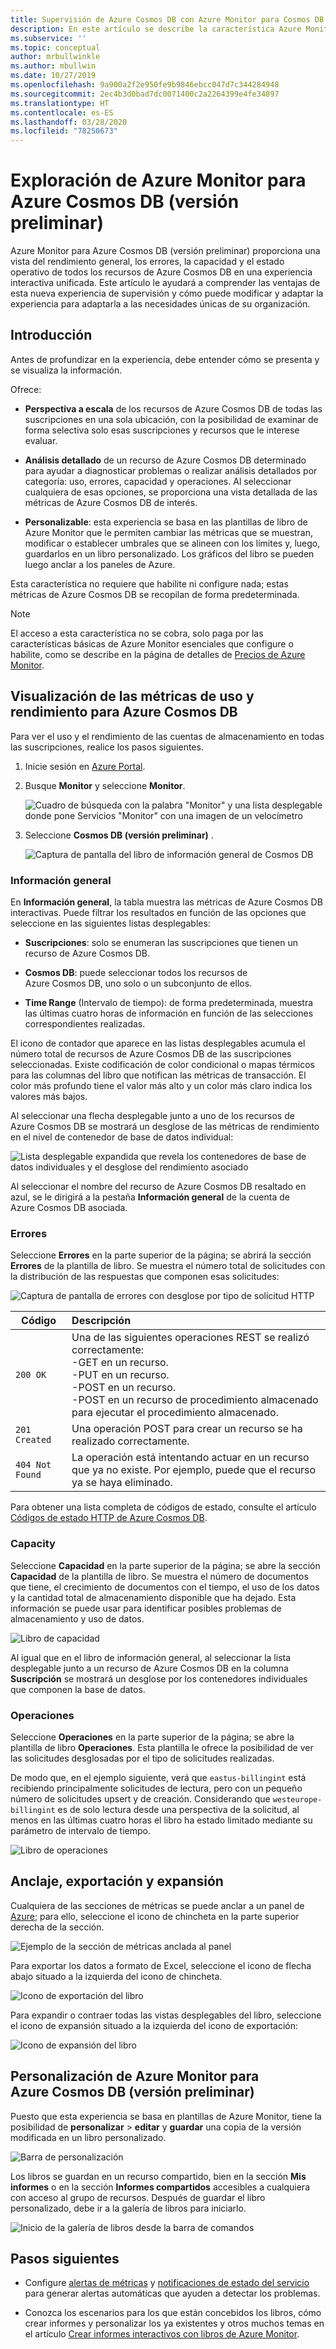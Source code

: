```yaml
---
title: Supervisión de Azure Cosmos DB con Azure Monitor para Cosmos DB (versión preliminar) | Microsoft Docs
description: En este artículo se describe la característica Azure Monitor para Cosmos DB que proporciona a los administradores de Cosmos DB una comprensión rápida de los problemas de uso y rendimiento de sus cuentas de Cosmos DB.
ms.subservice: ''
ms.topic: conceptual
author: mrbullwinkle
ms.author: mbullwin
ms.date: 10/27/2019
ms.openlocfilehash: 9a900a2f2e950fe9b9846ebcc047d7c344284948
ms.sourcegitcommit: 2ec4b3d0bad7dc0071400c2a2264399e4fe34897
ms.translationtype: HT
ms.contentlocale: es-ES
ms.lasthandoff: 03/28/2020
ms.locfileid: "78250673"
---
```

# <a name="explore-azure-monitor-for-azure-cosmos-db-preview"></a>Exploración de Azure Monitor para Azure Cosmos DB (versión preliminar)

Azure Monitor para Azure Cosmos DB (versión preliminar) proporciona una vista del rendimiento general, los errores, la capacidad y el estado operativo de todos los recursos de Azure Cosmos DB en una experiencia interactiva unificada. Este artículo le ayudará a comprender las ventajas de esta nueva experiencia de supervisión y cómo puede modificar y adaptar la experiencia para adaptarla a las necesidades únicas de su organización.   

## <a name="introduction"></a>Introducción

Antes de profundizar en la experiencia, debe entender cómo se presenta y se visualiza la información. 

Ofrece:

* **Perspectiva a escala** de los recursos de Azure Cosmos DB de todas las suscripciones en una sola ubicación, con la posibilidad de examinar de forma selectiva solo esas suscripciones y recursos que le interese evaluar.

* **Análisis detallado** de un recurso de Azure Cosmos DB determinado para ayudar a diagnosticar problemas o realizar análisis detallados por categoría: uso, errores, capacidad y operaciones. Al seleccionar cualquiera de esas opciones, se proporciona una vista detallada de las métricas de Azure Cosmos DB de interés.  

* **Personalizable**: esta experiencia se basa en las plantillas de libro de Azure Monitor que le permiten cambiar las métricas que se muestran, modificar o establecer umbrales que se alineen con los límites y, luego, guardarlos en un libro personalizado. Los gráficos del libro se pueden luego anclar a los paneles de Azure.  

Esta característica no requiere que habilite ni configure nada; estas métricas de Azure Cosmos DB se recopilan de forma predeterminada.

>[!NOTE]
>El acceso a esta característica no se cobra, solo paga por las características básicas de Azure Monitor esenciales que configure o habilite, como se describe en la página de detalles de [Precios de Azure Monitor](https://azure.microsoft.com/pricing/details/monitor/).

## <a name="view-utilization-and-performance-metrics-for-azure-cosmos-db"></a>Visualización de las métricas de uso y rendimiento para Azure Cosmos DB

Para ver el uso y el rendimiento de las cuentas de almacenamiento en todas las suscripciones, realice los pasos siguientes.

1. Inicie sesión en [Azure Portal](https://portal.azure.com).

2. Busque **Monitor** y seleccione **Monitor**.

    ![Cuadro de búsqueda con la palabra "Monitor" y una lista desplegable donde pone Servicios "Monitor" con una imagen de un velocímetro](./media/cosmosdb-insights-overview/search-monitor.png)

3. Seleccione **Cosmos DB (versión preliminar)** .

    ![Captura de pantalla del libro de información general de Cosmos DB](./media/cosmosdb-insights-overview/cosmos-db.png)

### <a name="overview"></a>Información general

En **Información general**, la tabla muestra las métricas de Azure Cosmos DB interactivas. Puede filtrar los resultados en función de las opciones que seleccione en las siguientes listas desplegables:

* **Suscripciones**: solo se enumeran las suscripciones que tienen un recurso de Azure Cosmos DB.  

* **Cosmos DB**: puede seleccionar todos los recursos de Azure Cosmos DB, uno solo o un subconjunto de ellos.

* **Time Range** (Intervalo de tiempo): de forma predeterminada, muestra las últimas cuatro horas de información en función de las selecciones correspondientes realizadas.

El icono de contador que aparece en las listas desplegables acumula el número total de recursos de Azure Cosmos DB de las suscripciones seleccionadas. Existe codificación de color condicional o mapas térmicos para las columnas del libro que notifican las métricas de transacción. El color más profundo tiene el valor más alto y un color más claro indica los valores más bajos. 

Al seleccionar una flecha desplegable junto a uno de los recursos de Azure Cosmos DB se mostrará un desglose de las métricas de rendimiento en el nivel de contenedor de base de datos individual:

![Lista desplegable expandida que revela los contenedores de base de datos individuales y el desglose del rendimiento asociado](./media/cosmosdb-insights-overview/container-view.png)

Al seleccionar el nombre del recurso de Azure Cosmos DB resaltado en azul, se le dirigirá a la pestaña **Información general** de la cuenta de Azure Cosmos DB asociada. 

### <a name="failures"></a>Errores

Seleccione **Errores** en la parte superior de la página; se abrirá la sección **Errores** de la plantilla de libro. Se muestra el número total de solicitudes con la distribución de las respuestas que componen esas solicitudes:

![Captura de pantalla de errores con desglose por tipo de solicitud HTTP](./media/cosmosdb-insights-overview/failures.png)

| Código      |  Descripción       | 
|-----------|:--------------------|
| `200 OK`  | Una de las siguientes operaciones REST se realizó correctamente: </br>-GET en un recurso. </br> -PUT en un recurso. </br> -POST en un recurso. </br> -POST en un recurso de procedimiento almacenado para ejecutar el procedimiento almacenado.|
| `201 Created` | Una operación POST para crear un recurso se ha realizado correctamente. |
| `404 Not Found` | La operación está intentando actuar en un recurso que ya no existe. Por ejemplo, puede que el recurso ya se haya eliminado. |

Para obtener una lista completa de códigos de estado, consulte el artículo [Códigos de estado HTTP de Azure Cosmos DB](https://docs.microsoft.com/rest/api/cosmos-db/http-status-codes-for-cosmosdb).

### <a name="capacity"></a>Capacity

Seleccione **Capacidad** en la parte superior de la página; se abre la sección **Capacidad** de la plantilla de libro. Se muestra el número de documentos que tiene, el crecimiento de documentos con el tiempo, el uso de los datos y la cantidad total de almacenamiento disponible que ha dejado.  Esta información se puede usar para identificar posibles problemas de almacenamiento y uso de datos.

![Libro de capacidad](./media/cosmosdb-insights-overview/capacity.png) 

Al igual que en el libro de información general, al seleccionar la lista desplegable junto a un recurso de Azure Cosmos DB en la columna **Suscripción** se mostrará un desglose por los contenedores individuales que componen la base de datos.

### <a name="operations"></a>Operaciones 

Seleccione **Operaciones** en la parte superior de la página; se abre la plantilla de libro **Operaciones**. Esta plantilla le ofrece la posibilidad de ver las solicitudes desglosadas por el tipo de solicitudes realizadas. 

De modo que, en el ejemplo siguiente, verá que `eastus-billingint` está recibiendo principalmente solicitudes de lectura, pero con un pequeño número de solicitudes upsert y de creación. Considerando que `westeurope-billingint` es de solo lectura desde una perspectiva de la solicitud, al menos en las últimas cuatro horas el libro ha estado limitado mediante su parámetro de intervalo de tiempo.

![Libro de operaciones](./media/cosmosdb-insights-overview/operation.png) 

## <a name="pin-export-and-expand"></a>Anclaje, exportación y expansión

Cualquiera de las secciones de métricas se puede anclar a un panel de [Azure](https://docs.microsoft.com/azure/azure-portal/azure-portal-dashboards); para ello, seleccione el icono de chincheta en la parte superior derecha de la sección.

![Ejemplo de la sección de métricas anclada al panel](./media/cosmosdb-insights-overview/pin.png)

Para exportar los datos a formato de Excel, seleccione el icono de flecha abajo situado a la izquierda del icono de chincheta.

![Icono de exportación del libro](./media/cosmosdb-insights-overview/export.png)

Para expandir o contraer todas las vistas desplegables del libro, seleccione el icono de expansión situado a la izquierda del icono de exportación:

![Icono de expansión del libro](./media/cosmosdb-insights-overview/expand.png)

## <a name="customize-azure-monitor-for-azure-cosmos-db-preview"></a>Personalización de Azure Monitor para Azure Cosmos DB (versión preliminar)

Puesto que esta experiencia se basa en plantillas de Azure Monitor, tiene la posibilidad de **personalizar** > **editar** y **guardar** una copia de la versión modificada en un libro personalizado. 

![Barra de personalización](./media/cosmosdb-insights-overview/customize.png)

Los libros se guardan en un recurso compartido, bien en la sección **Mis informes** o en la sección **Informes compartidos** accesibles a cualquiera con acceso al grupo de recursos. Después de guardar el libro personalizado, debe ir a la galería de libros para iniciarlo.

![Inicio de la galería de libros desde la barra de comandos](./media/cosmosdb-insights-overview/gallery.png)

## <a name="next-steps"></a>Pasos siguientes

* Configure [alertas de métricas](../platform/alerts-metric.md) y [notificaciones de estado del servicio](../../service-health/alerts-activity-log-service-notifications.md) para generar alertas automáticas que ayuden a detectar los problemas.

* Conozca los escenarios para los que están concebidos los libros, cómo crear informes y personalizar los ya existentes y otros muchos temas en el artículo [Crear informes interactivos con libros de Azure Monitor](../app/usage-workbooks.md).
